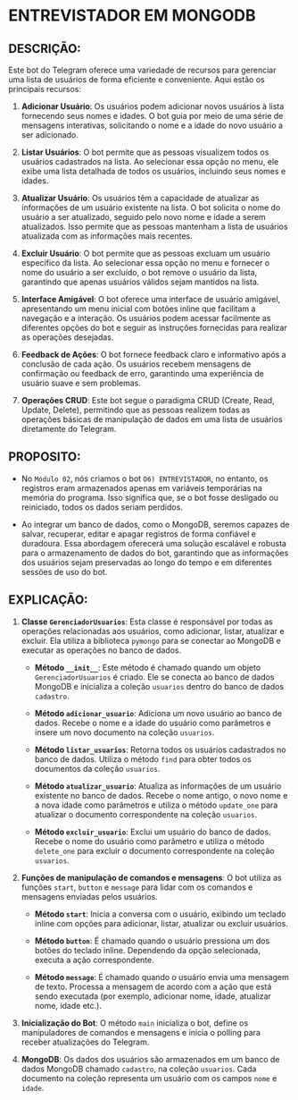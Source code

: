 # ENTREVISTADOR EM MONGODB
## DESCRIÇÃO:
Este bot do Telegram oferece uma variedade de recursos para gerenciar uma lista de usuários de forma eficiente e conveniente. Aqui estão os principais recursos:

1. **Adicionar Usuário**: Os usuários podem adicionar novos usuários à lista fornecendo seus nomes e idades. O bot guia por meio de uma série de mensagens interativas, solicitando o nome e a idade do novo usuário a ser adicionado.

2. **Listar Usuários**: O bot permite que as pessoas visualizem todos os usuários cadastrados na lista. Ao selecionar essa opção no menu, ele exibe uma lista detalhada de todos os usuários, incluindo seus nomes e idades.

3. **Atualizar Usuário**: Os usuários têm a capacidade de atualizar as informações de um usuário existente na lista. O bot solicita o nome do usuário a ser atualizado, seguido pelo novo nome e idade a serem atualizados. Isso permite que as pessoas mantenham a lista de usuários atualizada com as informações mais recentes.

4. **Excluir Usuário**: O bot permite que as pessoas excluam um usuário específico da lista. Ao selecionar essa opção no menu e fornecer o nome do usuário a ser excluído, o bot remove o usuário da lista, garantindo que apenas usuários válidos sejam mantidos na lista.

5. **Interface Amigável**: O bot oferece uma interface de usuário amigável, apresentando um menu inicial com botões inline que facilitam a navegação e a interação. Os usuários podem acessar facilmente as diferentes opções do bot e seguir as instruções fornecidas para realizar as operações desejadas.

6. **Feedback de Ações**: O bot fornece feedback claro e informativo após a conclusão de cada ação. Os usuários recebem mensagens de confirmação ou feedback de erro, garantindo uma experiência de usuário suave e sem problemas.

7. **Operações CRUD**: Este bot segue o paradigma CRUD (Create, Read, Update, Delete), permitindo que as pessoas realizem todas as operações básicas de manipulação de dados em uma lista de usuários diretamente do Telegram.

## PROPOSITO:
- No `Módulo 02`, nós criamos o bot `O6) ENTREVISTADOR`, no entanto, os registros eram armazenados apenas em variáveis temporárias na memória do programa. Isso significa que, se o bot fosse desligado ou reiniciado, todos os dados seriam perdidos. 

- Ao integrar um banco de dados, como o MongoDB, seremos capazes de salvar, recuperar, editar e apagar registros de forma confiável e duradoura. Essa abordagem oferecerá uma solução escalável e robusta para o armazenamento de dados do bot, garantindo que as informações dos usuários sejam preservadas ao longo do tempo e em diferentes sessões de uso do bot.

## EXPLICAÇÃO:
1. **Classe `GerenciadorUsuarios`**: Esta classe é responsável por todas as operações relacionadas aos usuários, como adicionar, listar, atualizar e excluir. Ela utiliza a biblioteca `pymongo` para se conectar ao MongoDB e executar as operações no banco de dados.

   - **Método `__init__`**: Este método é chamado quando um objeto `GerenciadorUsuarios` é criado. Ele se conecta ao banco de dados MongoDB e inicializa a coleção `usuarios` dentro do banco de dados `cadastro`.

   - **Método `adicionar_usuario`**: Adiciona um novo usuário ao banco de dados. Recebe o nome e a idade do usuário como parâmetros e insere um novo documento na coleção `usuarios`.

   - **Método `listar_usuarios`**: Retorna todos os usuários cadastrados no banco de dados. Utiliza o método `find` para obter todos os documentos da coleção `usuarios`.

   - **Método `atualizar_usuario`**: Atualiza as informações de um usuário existente no banco de dados. Recebe o nome antigo, o novo nome e a nova idade como parâmetros e utiliza o método `update_one` para atualizar o documento correspondente na coleção `usuarios`.

   - **Método `excluir_usuario`**: Exclui um usuário do banco de dados. Recebe o nome do usuário como parâmetro e utiliza o método `delete_one` para excluir o documento correspondente na coleção `usuarios`.

2. **Funções de manipulação de comandos e mensagens**: O bot utiliza as funções `start`, `button` e `message` para lidar com os comandos e mensagens enviadas pelos usuários.

   - **Método `start`**: Inicia a conversa com o usuário, exibindo um teclado inline com opções para adicionar, listar, atualizar ou excluir usuários.

   - **Método `button`**: É chamado quando o usuário pressiona um dos botões do teclado inline. Dependendo da opção selecionada, executa a ação correspondente.

   - **Método `message`**: É chamado quando o usuário envia uma mensagem de texto. Processa a mensagem de acordo com a ação que está sendo executada (por exemplo, adicionar nome, idade, atualizar nome, idade etc.).

3. **Inicialização do Bot**: O método `main` inicializa o bot, define os manipuladores de comandos e mensagens e inicia o polling para receber atualizações do Telegram.

4. **MongoDB**: Os dados dos usuários são armazenados em um banco de dados MongoDB chamado `cadastro`, na coleção `usuarios`. Cada documento na coleção representa um usuário com os campos `nome` e `idade`.

